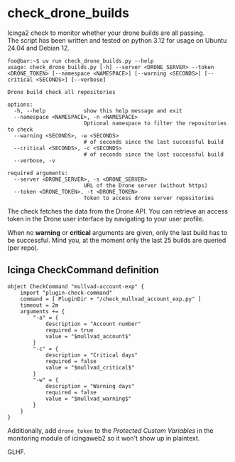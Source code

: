 # check_drone_builds

Icinga2 check to monitor whether your drone builds are all passing.  
The script has been written and tested on python 3.12 for usage on Ubuntu 24.04 and Debian 12.

```console
foo@bar:~$ uv run check_drone_builds.py --help
usage: check_drone_builds.py [-h] --server <DRONE_SERVER> --token <DRONE_TOKEN> [--namespace <NAMESPACE>] [--warning <SECONDS>] [--critical <SECONDS>] [--verbose]

Drone build check all repositories

options:
  -h, --help            show this help message and exit
  --namespace <NAMESPACE>, -n <NAMESPACE>
                        Optional namespace to filter the repositories to check
  --warning <SECONDS>, -w <SECONDS>
                        # of seconds since the last successful build
  --critical <SECONDS>, -c <SECONDS>
                        # of seconds since the last successful build
  --verbose, -v

required arguments:
  --server <DRONE_SERVER>, -s <DRONE_SERVER>
                        URL of the Drone server (without https)
  --token <DRONE_TOKEN>, -t <DRONE_TOKEN>
                        Token to access drone server repositories
```

The check fetches the data from the Drone API. You can retrieve an access token in the Drone user interface by navigating to your user profile.

When no __warning__ or __critical__ arguments are given, only the last build has to be successful. Mind you, at the moment only the last 25 builds are queried (per repo).

## Icinga CheckCommand definition
```
object CheckCommand "mullvad-account-exp" {
    import "plugin-check-command"
    command = [ PluginDir + "/check_mullvad_account_exp.py" ]
    timeout = 2m
    arguments += {
        "-a" = {
            description = "Account number"
            required = true
            value = "$mullvad_account$"
        }
        "-c" = {
            description = "Critical days"
            required = false
            value = "$mullvad_critical$"
        }
        "-w" = {
            description = "Warning days"
            required = false
            value = "$mullvad_warning$"
        }
    }
}
```

Additionally, add `drone_token` to the *Protected Custom Variables* in the monitoring module of icingaweb2 so it won't show up in plaintext. 

GLHF.